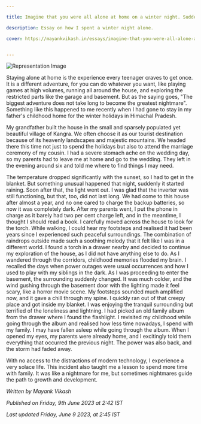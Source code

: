 ```yaml
---

title: Imagine that you were all alone at home on a winter night. Suddenly there was thunder, lightning and heavy rain. There was no electricity, and the inverter in your house stopped working. Narrate how you felt and what you did at that time.

description: Essay on how I spent a winter night alone.

cover: https://mayankvikash.in/essays/imagine-that-you-were-all-alone-at-home-on-a-winter-night-suddenly-there-was-thunder-lightning-and-heavy-rain-there-was-no-electricity/maxresdefault[1].jpg


---
```

![Representation Image](https://mayankvikash.in/essays/imagine-that-you-were-all-alone-at-home-on-a-winter-night-suddenly-there-was-thunder-lightning-and-heavy-rain-there-was-no-electricity/maxresdefault%5B1%5D.jpg)

Staying alone at home is the experience every teenager craves to get once. It is a different adventure, for you can do whatever you want, like playing games at high volumes, running all around the house, and exploring the restricted parts like the garage and basement. But as the saying goes, "The biggest adventure does not take long to become the greatest nightmare". Something like this happened to me recently when I had gone to stay in my father's childhood home for the winter holidays in Himachal Pradesh.

My grandfather built the house in the small and sparsely populated yet beautiful village of Kangra. We often choose it as our tourist destination because of its heavenly landscapes and majestic mountains. We headed there this time not just to spend the holidays but also to attend the marriage ceremony of my cousin. I had a severe stomach ache on the wedding day, so my parents had to leave me at home and go to the wedding. They left in the evening around six and told me where to find things I may need.

The temperature dropped significantly with the sunset, so I had to get in the blanket. But something unusual happened that night, suddenly it started raining. Soon after that, the light went out. I was glad that the inverter was still functioning, but that, too, did not last long. We had come to this house after almost a year, and no one cared to charge the backup batteries, so now it was completely dark. After my parents went, I put the phone in charge as it barely had two per cent charge left, and in the meantime, I thought I should read a book. I carefully moved across the house to look for the torch. While walking, I could hear my footsteps and realised it had been years since I experienced such peaceful surroundings. The combination of raindrops outside made such a soothing melody that it felt like I was in a different world. I found a torch in a drawer nearby and decided to continue my exploration of the house, as I did not have anything else to do. As I wandered through the corridors, childhood memories flooded my brain. I recalled the days when power outages were usual occurrences and how I used to play with my siblings in the dark. As I was proceeding to enter the basement, the surrounding suddenly changed. It was much colder, and the wind gushing through the basement door with the lighting made it feel scary, like a horror movie scene. My footsteps sounded much amplified now, and it gave a chill through my spine. I quickly ran out of that creepy place and got inside my blanket. I was enjoying the tranquil surrounding but terrified of the loneliness and lightning. I had picked an old family album from the drawer where I found the flashlight. I revisited my childhood while going through the album and realised how less time nowadays, I spend with my family. I may have fallen asleep while going through the album. When I opened my eyes, my parents were already home, and I excitingly told them everything that occurred the previous night. The power was also back, and the storm had faded away.

With no access to the distractions of modern technology, I experience a very solace life. This incident also taught me a lesson to spend more time with family. It was like a nightmare for me, but sometimes nightmares guide the path to growth and development.

*Written by Mayank Vikash*

*Published on Friday, 9th June 2023 at 2:42 IST*

*Last updated Friday, June 9 2023, at 2:45 IST*
